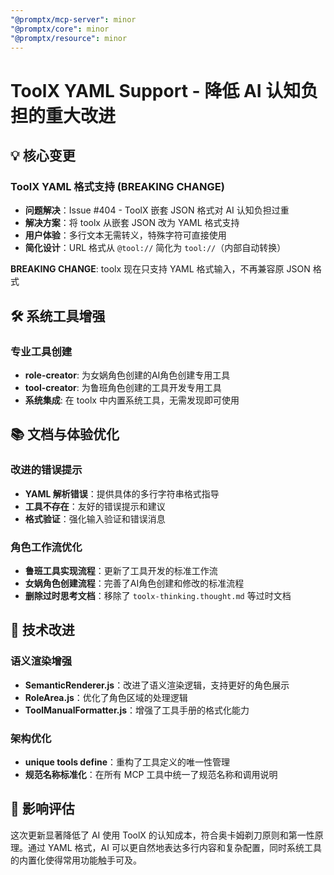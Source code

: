 ```yaml
---
"@promptx/mcp-server": minor
"@promptx/core": minor
"@promptx/resource": minor
---
```

# ToolX YAML Support - 降低 AI 认知负担的重大改进

## 💡 核心变更

### ToolX YAML 格式支持 (BREAKING CHANGE)

- **问题解决**：Issue #404 - ToolX 嵌套 JSON 格式对 AI 认知负担过重
- **解决方案**：将 toolx 从嵌套 JSON 改为 YAML 格式支持
- **用户体验**：多行文本无需转义，特殊字符可直接使用
- **简化设计**：URL 格式从 `@tool://` 简化为 `tool://`（内部自动转换）

**BREAKING CHANGE**: toolx 现在只支持 YAML 格式输入，不再兼容原 JSON 格式

## 🛠️ 系统工具增强

### 专业工具创建

- **role-creator**: 为女娲角色创建的AI角色创建专用工具
- **tool-creator**: 为鲁班角色创建的工具开发专用工具
- **系统集成**: 在 toolx 中内置系统工具，无需发现即可使用

## 📚 文档与体验优化

### 改进的错误提示

- **YAML 解析错误**：提供具体的多行字符串格式指导
- **工具不存在**：友好的错误提示和建议
- **格式验证**：强化输入验证和错误消息

### 角色工作流优化

- **鲁班工具实现流程**：更新了工具开发的标准工作流
- **女娲角色创建流程**：完善了AI角色创建和修改的标准流程
- **删除过时思考文档**：移除了 `toolx-thinking.thought.md` 等过时文档

## 🔧 技术改进

### 语义渲染增强

- **SemanticRenderer.js**：改进了语义渲染逻辑，支持更好的角色展示
- **RoleArea.js**：优化了角色区域的处理逻辑
- **ToolManualFormatter.js**：增强了工具手册的格式化能力

### 架构优化

- **unique tools define**：重构了工具定义的唯一性管理
- **规范名称标准化**：在所有 MCP 工具中统一了规范名称和调用说明

## 🎯 影响评估

这次更新显著降低了 AI 使用 ToolX 的认知成本，符合奥卡姆剃刀原则和第一性原理。通过 YAML 格式，AI 可以更自然地表达多行内容和复杂配置，同时系统工具的内置化使得常用功能触手可及。
